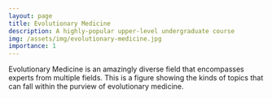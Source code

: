 ```yaml
---
layout: page
title: Evolutionary Medicine
description: A highly-popular upper-level undergraduate course
img: /assets/img/evolutionary-medicine.jpg
importance: 1
---
```


<div class="row">
    <div class="mx-auto" style="width: 500px">
        <img class="img-fluid rounded z-depth-1" src="{{ '/assets/img/ev_med_topics.jpg' | relative_url }}" alt="" title="example image"/>
    </div>
</div>
<div class="caption">
   Evolutionary Medicine is an amazingly diverse field that encompasses experts from multiple fields. This is a figure showing the kinds of topics that can fall within the purview of evolutionary medicine.
</div>


